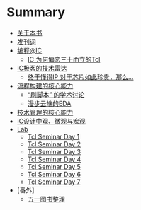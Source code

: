 # Summary

* [关于本书](README.md)
* [发刊词](./chapter/preface.md)
* [编程@IC]()
  * [IC 为何偏恋三十而立的Tcl](./chapter/ic_love_tcl.md)
* [IC极客的技术雷达]()
  * [终于懂得IP 对于芯片如此珍贵，那么...](./chapter/ip_for_chip.md)
* [流程构建的核心能力]()
  * [“刷脚本” 的学术讨论](./chapter/ic_flow_meaning.md)
  * [漫步云端的EDA](./chapter/eda_in_the_cloud.md)
* [技术管理的核心能力]()
* [IC设计中观、微观与宏观]()
* [Lab](lab/intro.md)
  * [Tcl Seminar Day 1](lab/1.1.1.md)
  * [Tcl Seminar Day 2](lab/1.1.2.md)
  * [Tcl Seminar Day 3](lab/1.1.3.md)
  * [Tcl Seminar Day 4](lab/1.1.4.md)
  * [Tcl Seminar Day 5](lab/1.1.5.md)
  * [Tcl Seminar Day 6](lab/1.1.6.md)
  * [Tcl Seminar Day 7](lab/1.1.7.md)
* [番外]
  * [五一图书整理](./chapter/ic_booklist.md)
